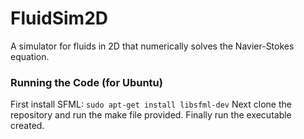# FluidSim2D
A simulator for fluids in 2D that numerically solves the Navier-Stokes equation.
### Running the Code (for Ubuntu)
First install SFML:
`sudo apt-get install libsfml-dev`
Next clone the repository and run the make file provided. Finally run the 
executable created.

